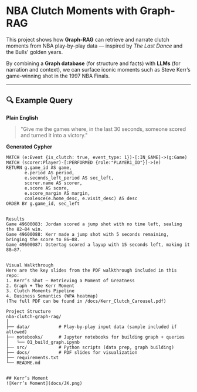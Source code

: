 # NBA Clutch Moments with Graph-RAG

This project shows how **Graph-RAG** can retrieve and narrate clutch moments 
from NBA play-by-play data — inspired by *The Last Dance* and the Bulls' golden years.  

By combining a **Graph database** (for structure and facts) with **LLMs** (for narration and context), 
we can surface iconic moments such as Steve Kerr’s game-winning shot in the 1997 NBA Finals.

---

## 🔍 Example Query

**Plain English**
> "Give me the games where, in the last 30 seconds, someone scored and turned it into a victory."

**Generated Cypher**
```cypher
MATCH (e:Event {is_clutch: true, event_type: 1})-[:IN_GAME]->(g:Game)
MATCH (scorer:Player)-[:PERFORMED {role:"PLAYER1_ID"}]->(e)
RETURN g.game_id AS game,
       e.period AS period,
       e.seconds_left_period AS sec_left,
       scorer.name AS scorer,
       e.score AS score,
       e.score_margin AS margin,
       coalesce(e.home_desc, e.visit_desc) AS desc
ORDER BY g.game_id, sec_left


Results
Game 49600083: Jordan scored a jump shot with no time left, sealing the 82–84 win.
Game 49600088: Kerr made a jump shot with 5 seconds remaining, bringing the score to 86–88.
Game 49600087: Ostertag scored a layup with 15 seconds left, making it 88–87.


Visual Walkthrough
Here are the key slides from the PDF walkthrough included in this repo:
1. Kerr’s Shot — Retrieving a Moment of Greatness
2. Graph + The Kerr Moment
3. Clutch Moments Pipeline
4. Business Semantics (WPA heatmap)
(The full PDF can be found in /docs/Kerr_Clutch_Carousel.pdf)

Project Structure
nba-clutch-graph-rag/
│
├── data/           # Play-by-play input data (sample included if allowed)
├── notebooks/      # Jupyter notebooks for building graph + queries
│   └── 01_build_graph.ipynb
├── src/            # Python scripts (data prep, graph building)
├── docs/           # PDF slides for visualization
├── requirements.txt
└── README.md


## Kerr’s Moment
![Kerr’s Moment](docs/JK.png)